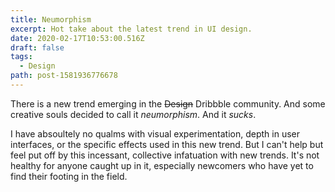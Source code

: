 ```yaml
---
title: Neumorphism
excerpt: Hot take about the latest trend in UI design.
date: 2020-02-17T10:53:00.516Z
draft: false
tags:
  - Design
path: post-1581936776678
---
```

There is a new trend emerging in the ~~Design~~ Dribbble community. And some creative souls decided to call it *neumorphism*. And it *sucks*.

I have absoultely no qualms with visual experimentation, depth in user interfaces, or the specific effects used in this new trend. But I can't help but feel put off by this incessant, collective infatuation with new trends. It's not healthy for anyone caught up in it, especially newcomers who have yet to find their footing in the field.
